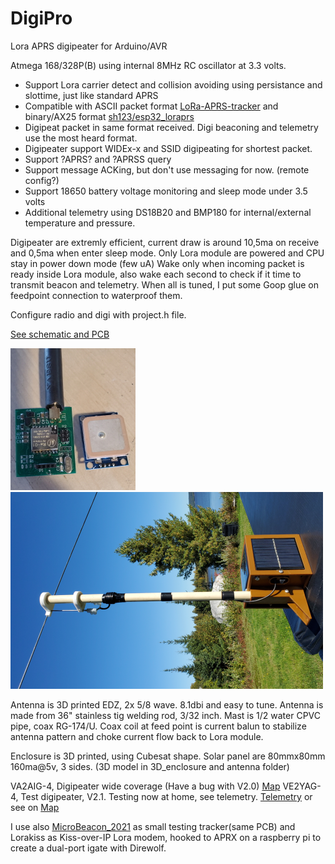# DigiPro
 Lora APRS digipeater for Arduino/AVR
 
 Atmega 168/328P(B) using internal 8MHz RC oscillator at 3.3 volts.
 
 - Support Lora carrier detect and collision avoiding using persistance and slottime, just like standard APRS
 - Compatible with ASCII packet format [LoRa-APRS-tracker](https://github.com/lora-aprs/LoRa_APRS_Tracker) and binary/AX25 format [sh123/esp32_loraprs](https://github.com/sh123/esp32_loraprs)
 - Digipeat packet in same format received. Digi beaconing and telemetry use the most heard format.
 - Digipeater support WIDEx-x and SSID digipeating for shortest packet.
 - Support ?APRS? and ?APRSS query
 - Support message ACKing, but don't use messaging for now. (remote config?)
 - Support 18650 battery voltage monitoring and sleep mode under 3.5 volts
 - Additional telemetry using DS18B20 and BMP180 for internal/external temperature and pressure.

Digipeater are extremly efficient, current draw is around 10,5ma on receive and 0,5ma when enter sleep mode. Only Lora module are powered and CPU stay in power down mode (few uA) Wake only when incoming packet is ready inside Lora module, also wake each second to check if it time to transmit beacon and telemetry. When all is tuned, I put some Goop glue on feedpoint connection to waterproof them.

Configure radio and digi with project.h file. 

[See schematic and PCB](Board.pdf)

 ![Board](Board.jpg) ![Digi VA2AIG-4](Digi.png)

Antenna is 3D printed EDZ, 2x 5/8 wave. 8.1dbi and easy to tune. Antenna is made from 36" stainless tig welding rod, 3/32 inch. Mast is 1/2 water CPVC pipe, coax RG-174/U. Coax coil at feed point is current balun to stabilize antenna pattern and choke current flow back to Lora module.

Enclosure is 3D printed, using Cubesat shape. Solar panel are 80mmx80mm 160ma@5v, 3 sides. (3D model in 3D_enclosure and antenna folder)

VA2AIG-4, Digipeater wide coverage (Have a bug with V2.0) [Map](https://fr.aprs.fi/#!call=a%2FVA2AIG-4&timerange=3600&tail=3600)
VE2YAG-4, Test digipeater, V2.1. Testing now at home, see telemetry.
[Telemetry](https://fr.aprs.fi/telemetry/a/VE2YAG-4) or see on [Map](https://fr.aprs.fi/info/a/VE2YAG-4)

I use also [MicroBeacon_2021](https://github.com/ve2yag/MicroBeacon_2021) as small testing tracker(same PCB) and Lorakiss as Kiss-over-IP Lora modem, hooked to APRX on a raspberry pi to create a dual-port igate with Direwolf.

